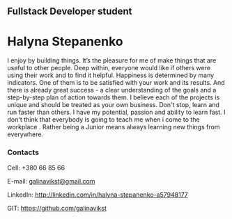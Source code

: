 ## Fullstack Developer student

# Halyna Stepanenko

I enjoy by building things. It’s the pleasure for me of make things that are useful to other people. Deep within, everyone would like if others were using their work and to find it helpful. Happiness is determined by many indicators. One of them is to be satisfied with your work and its results. And there is already great success - a clear understanding of the goals and a step-by-step plan of action towards them. I believe each of the projects is unique and should be treated as your own business. Don't stop, learn and run faster than others.
I have my potential, passion and ability to learn fast. I don't think that everybody is going to teach me when i come to the workplace . Rather being a Junior means always learning new things from everywhere.

### Contacts

Cell: +380 66 85 66 

E-mail: galinavikst@gmail.com

LinkedIn: http://linkedin.com/in/halyna-stepanenko-a57948177

GIT: https://github.com/galinavikst

